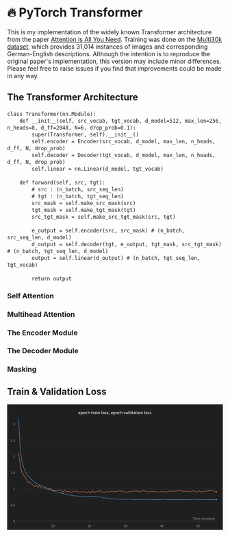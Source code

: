# :fire: PyTorch Transformer

This is my implementation of the widely known Transformer architecture from the paper [Attention is All You Need](https://arxiv.org/abs/1706.03762). Training was done on the [Multi30k dataset](https://github.com/multi30k/dataset), which provides 31,014 instances of images and corresponding German-English descriptions. Although the intention is to reproduce the original paper's implementation, this version may include minor differences. Please feel free to raise issues if you find that improvements could be made in any way.

## The Transformer Architecture

```
class Transformer(nn.Module):
    def __init__(self, src_vocab, tgt_vocab, d_model=512, max_len=256, n_heads=8, d_ff=2048, N=6, drop_prob=0.1):
        super(Transformer, self).__init__()
        self.encoder = Encoder(src_vocab, d_model, max_len, n_heads, d_ff, N, drop_prob)
        self.decoder = Decoder(tgt_vocab, d_model, max_len, n_heads, d_ff, N, drop_prob)
        self.linear = nn.Linear(d_model, tgt_vocab)

    def forward(self, src, tgt):
        # src : (n_batch, src_seq_len)
        # tgt : (n_batch, tgt_seq_len)
        src_mask = self.make_src_mask(src)
        tgt_mask = self.make_tgt_mask(tgt)
        src_tgt_mask = self.make_src_tgt_mask(src, tgt)

        e_output = self.encoder(src, src_mask) # (n_batch, src_seq_len, d_model)
        d_output = self.decoder(tgt, e_output, tgt_mask, src_tgt_mask) # (n_batch, tgt_seq_len, d_model)
        output = self.linear(d_output) # (n_batch, tgt_seq_len, tgt_vocab)

        return output
```

### Self Attention

### Multihead Attention

### The Encoder Module

### The Decoder Module

### Masking

## Train & Validation Loss

<img src = "images/loss.png" width="600">